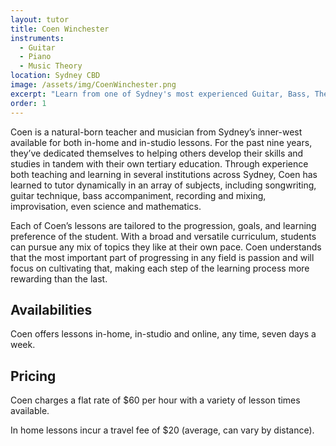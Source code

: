 ```yaml
---
layout: tutor
title: Coen Winchester
instruments: 
  - Guitar
  - Piano
  - Music Theory
location: Sydney CBD
image: /assets/img/CoenWinchester.png
excerpt: "Learn from one of Sydney's most experienced Guitar, Bass, Theory and Production Tutors"
order: 1
---
```


Coen is a natural-born teacher and musician from Sydney’s inner-west available for both in-home and in-studio lessons. 
For the past nine years, they’ve dedicated themselves to helping others develop their skills and studies in tandem with 
their own tertiary education. Through experience both teaching and learning in several institutions across Sydney, Coen 
has learned to tutor dynamically in an array of subjects, including  songwriting, guitar technique, bass accompaniment, 
recording and mixing, improvisation, even science and mathematics.

Each of Coen’s lessons are tailored to the progression, goals, and learning preference of the student. With a broad and 
versatile curriculum, students can pursue any mix of topics they like at their own pace. Coen understands that the most 
important part of progressing in any field is passion and will focus on cultivating that, making each step of the 
learning process more rewarding than the last.


## Availabilities

Coen offers lessons in-home, in-studio and online, any time, seven days a week.

## Pricing

Coen charges a flat rate of $60 per hour with a variety of lesson times available. 

In home lessons incur a travel fee of $20 (average, can vary by distance).
